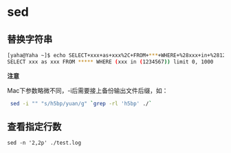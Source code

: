 # sed

## 替换字符串

~~~bash
[yaha@Yaha ~]$ echo SELECT+xxx+as+xxx%2C+FROM+***+WHERE+%28xxx+in+%281234567%29+limit+0%2C+1000 | sed 's/%2C/,/g' | sed 's/+/ /g' |sed 's/%28/(/g'|sed 's/%29/)/g'
SELECT xxx as xxx FROM ***** WHERE (xxx in (1234567)) limit 0, 1000
~~~

**注意**

Mac下参数略微不同，-i后需要接上备份输出文件后缀，如：

~~~bash
 sed -i "" "s/h5bp/yuan/g" `grep -rl 'h5bp' ./`
~~~

## 查看指定行数

`sed -n '2,2p' ./test.log`